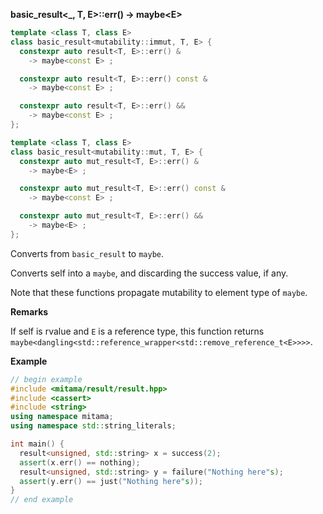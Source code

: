 **basic_result&lt;_, T, E&gt;::err() -> maybe&lt;E&gt;**

```cpp
template <class T, class E>
class basic_result<mutability::immut, T, E> {
  constexpr auto result<T, E>::err() &
    -> maybe<const E> ;

  constexpr auto result<T, E>::err() const &
    -> maybe<const E> ;

  constexpr auto result<T, E>::err() &&
    -> maybe<const E> ;
};

template <class T, class E>
class basic_result<mutability::mut, T, E> {
  constexpr auto mut_result<T, E>::err() &
    -> maybe<E> ;

  constexpr auto mut_result<T, E>::err() const &
    -> maybe<const E> ;

  constexpr auto mut_result<T, E>::err() &&
    -> maybe<E> ;
};
```

Converts from `basic_result` to `maybe`.

Converts self into a `maybe`, and discarding the success value, if any.

Note that these functions propagate mutability to element type of `maybe`.

**Remarks**

If self is rvalue and `E` is a reference type,
this function returns `maybe<dangling<std::reference_wrapper<std::remove_reference_t<E>>>>`.

**Example**

```cpp
// begin example
#include <mitama/result/result.hpp>
#include <cassert>
#include <string>
using namespace mitama;
using namespace std::string_literals;

int main() {
  result<unsigned, std::string> x = success(2);
  assert(x.err() == nothing);
  result<unsigned, std::string> y = failure("Nothing here"s);
  assert(y.err() == just("Nothing here"s));
}
// end example
```
